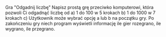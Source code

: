 Gra "Odgadnij liczbę"
Napisz prostą grę przeciwko komputerowi, która pozwoli Ci odgadnąć liczbę
od
a) 1 do 100 w 5 krokach
b) 1 do 1000 w 7 krokach
c) Użytkownik może wybrać opcję a lub b na początku gry.
Po zakończeniu gry niech program wyświetli informację ile gier rozegrano, ile wygrano, ile przegrano.
